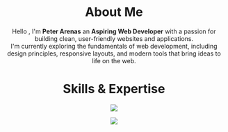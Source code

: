 <div align="center">

# About Me
Hello , I'm **Peter Arenas** an **Aspiring Web Developer** with a passion for building clean, user-friendly websites and applications.  
I'm currently exploring the fundamentals of web development, including design principles, responsive layouts, and modern tools that bring ideas to life on the web.

# Skills & Expertise
<p align="center">
  <a href="https://skillicons.dev">
    <img src="https://skillicons.dev/icons?i=html,css,js,php,kotlin,node,react,express,mongodb,laravel,mysql,git" />
  </a>
</p>

[![](https://visitcount.itsvg.in/api?id=Petsyy&icon=0&color=0)](https://visitcount.itsvg.in)

</div>
